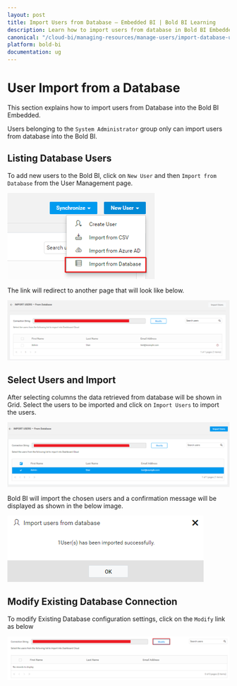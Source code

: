 ```yaml
---
layout: post
title: Import Users from Database – Embedded BI | Bold BI Learning
description: Learn how to import users from database in Bold BI Embedded. Also know how to modify existing database connection.
canonical: "/cloud-bi/managing-resources/manage-users/import-database-users/"
platform: bold-bi
documentation: ug
---
```


# User Import from a Database

This section explains how to import users from Database into the Bold BI Embedded.

Users belonging to the `System Administrator` group only can import users from database into the Bold BI.

## Listing Database Users

To add new users to the Bold BI, click on `New User` and then `Import from Database` from the User Management page.

![Add New Users](/static/assets/embedded/managing-resources/manage-users/images/add-new-users.png)

The link will redirect to another page that will look like below.

![Import Users from Database - Home](/static/assets/embedded/managing-resources/manage-users/images/import-users-home.png)


## Select Users and Import

After selecting columns the data retrieved from database will be shown in Grid. Select the users to be imported and click on `Import Users` to import the users.

![Import Selected Users](/static/assets/embedded/managing-resources/manage-users/images/import-users-grid-selection-new.png)

Bold BI will import the chosen users and a confirmation message will be displayed as shown in the below image.

![Success message after imported the Database users](/static/assets/embedded/managing-resources/manage-users/images/Database-User-imported-new.png)

## Modify Existing Database Connection

To modify Existing Database configuration settings, click on the `Modify` link as below

![Modify Database Configuration](/static/assets/embedded/managing-resources/manage-users/images/Modify-Database-settings-Configuration.png)